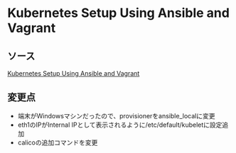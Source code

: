 # Kubernetes Setup Using Ansible and Vagrant

## ソース

[Kubernetes Setup Using Ansible and Vagrant](https://kubernetes.io/blog/2019/03/15/kubernetes-setup-using-ansible-and-vagrant/)

## 変更点

- 端末がWindowsマシンだったので、provisionerをansible_localに変更
- eth1のIPがInternal IPとして表示されるように/etc/default/kubeletに設定追加
- calicoの追加コマンドを変更
